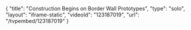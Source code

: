 {
    "title": "Construction Begins on Border Wall Prototypes",
    "type": "solo",
    "layout": "iframe-static",
    "videoId": "123187019",
    "url": "\/tvpembed\/123187019"
}